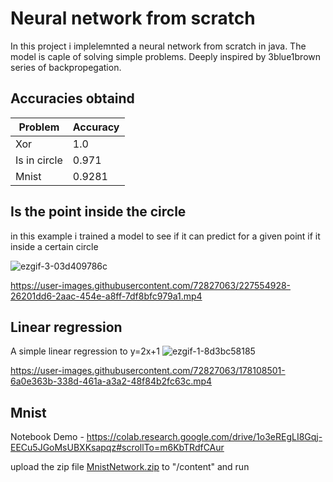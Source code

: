 # Neural network from scratch
In this project i implelemnted a neural network from scratch in java. The model is caple of solving simple problems. Deeply inspired by 3blue1brown series of backpropegation.
## Accuracies obtaind
| Problem | Accuracy |
| --- | --- |
| Xor | 1.0 |
| Is in circle | 0.971 |
| Mnist | 0.9281 |
## Is the point inside the circle
in this example i trained a model to see if it can predict for a given point if it inside a certain circle

![ezgif-3-03d409786c](https://user-images.githubusercontent.com/72827063/227554432-50ebe35d-dc14-499e-981c-fcc2fe8fac10.gif)

https://user-images.githubusercontent.com/72827063/227554928-26201dd6-2aac-454e-a8ff-7df8bfc979a1.mp4

## Linear regression
A simple linear regression to y=2x+1
![ezgif-1-8d3bc58185](https://user-images.githubusercontent.com/72827063/178108562-7724e659-b519-43f7-a94e-e0d68e83495c.gif)

https://user-images.githubusercontent.com/72827063/178108501-6a0e363b-338d-461a-a3a2-48f84b2fc63c.mp4

## Mnist
Notebook Demo - https://colab.research.google.com/drive/1o3eREgLI8Gqj-EECu5JGoMsUBXKsapqz#scrollTo=m6KbTRdfCAur

upload the zip file [MnistNetwork.zip](https://github.com/nirkoren1/Neural_network_from_scratch/files/11148689/MnistNetwork.zip) to "/content" and run


